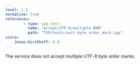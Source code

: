 ```yaml
---
level: 1.1
normative: true
references:
        - type: cpp_test
          name: "accept;UTF-8;multiple BOM"
          path: "TSF/tests/unit-byte_order_mark.cpp"
score:
    Jonas-Kirchhoff: 0.9
---
```


The service does not accept multiple UTF-8 byte order marks.